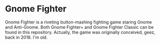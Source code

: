 # Gnome Fighter

Gnome Fighter is a riveting button-mashing fighting game staring Gnome and Anti-Gnome. Both Gnome Fighter+ and Gnome Fighter Classic can be found in this repository. Actually, the game was originally conceived, geez, back in 2018. I'm old.